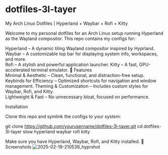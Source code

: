 # dotfiles-3l-tayer
  My Arch Linux Dotfiles | Hyperland + Waybar + Rofi + Kitty 

  
 Welcome to my personal dotfiles for an Arch Linux setup running Hyperland as the Wayland compositor.
 This repo contains my configs for:   
 
Hyperland – A dynamic tiling Wayland compositor inspired by Hyprland.  
Waybar – A customizable top bar for displaying system info, workspaces, and more.  
Rofi – A stylish and powerful application launcher.     Kitty – A fast, GPU-accelerated terminal emulator.
🚀 Features     
Minimal & Aesthetic – Clean, functional, and distraction-free setup.   
Keybinds for Efficiency – Optimized shortcuts for navigation and window management. 
Theming & Customization – Includes custom styles for Waybar, Rofi, and Kitty.  
Lightweight & Fast – No unnecessary bloat, focused on performance.

Installation

Clone this repo and symlink the configs to your system:

git clone https://github.com/yourusername/dotfiles-3l-tayer.git 
cd dotfiles-3l-tayer
stow hyperland waybar rofi kitty

Make sure you have Hyperland, Waybar, Rofi, and Kitty installed.
🎨 Screenshots
![2025-02-19-210539_hyprshot](https://github.com/user-attachments/assets/d17659e6-dd73-4585-b669-36e1d02dbf1e)

